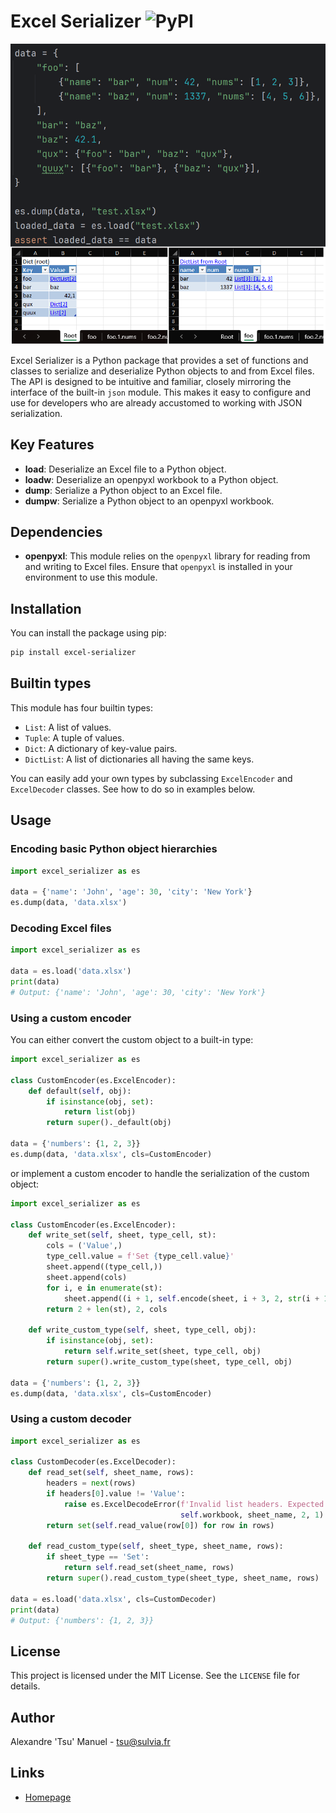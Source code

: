 # Excel Serializer <!-- start-no-pypi --> ![PyPI](https://img.shields.io/pypi/v/excel-serializer?label=excel-serializer) <!-- end-no-pypi -->

![Example](https://github.com/alexandre-tsu-manuel/excel-serializer/raw/main/example.png)

Excel Serializer is a Python package that provides a set of functions and classes to serialize and deserialize Python objects to and from Excel files. The API is designed to be intuitive and familiar, closely mirroring the interface of the built-in `json` module. This makes it easy to configure and use for developers who are already accustomed to working with JSON serialization.

## Key Features

- **load**: Deserialize an Excel file to a Python object.
- **loadw**: Deserialize an openpyxl workbook to a Python object.
- **dump**: Serialize a Python object to an Excel file.
- **dumpw**: Serialize a Python object to an openpyxl workbook.

## Dependencies

- **openpyxl**: This module relies on the `openpyxl` library for reading from and writing to Excel files. Ensure that `openpyxl` is installed in your environment to use this module.

## Installation

You can install the package using pip:

```sh
pip install excel-serializer
```

## Builtin types

This module has four builtin types:
- `List`: A list of values.
- `Tuple`: A tuple of values.
- `Dict`: A dictionary of key-value pairs.
- `DictList`: A list of dictionaries all having the same keys.

You can easily add your own types by subclassing `ExcelEncoder` and `ExcelDecoder` classes. See how to do so in examples
below.

## Usage

### Encoding basic Python object hierarchies

```python
import excel_serializer as es

data = {'name': 'John', 'age': 30, 'city': 'New York'}
es.dump(data, 'data.xlsx')
```

### Decoding Excel files

```python
import excel_serializer as es

data = es.load('data.xlsx')
print(data)
# Output: {'name': 'John', 'age': 30, 'city': 'New York'}
```

### Using a custom encoder

You can either convert the custom object to a built-in type:
```python
import excel_serializer as es

class CustomEncoder(es.ExcelEncoder):
    def default(self, obj):
        if isinstance(obj, set):
            return list(obj)
        return super()._default(obj)

data = {'numbers': {1, 2, 3}}
es.dump(data, 'data.xlsx', cls=CustomEncoder)
```

or implement a custom encoder to handle the serialization of the custom object:
```python
import excel_serializer as es

class CustomEncoder(es.ExcelEncoder):
    def write_set(self, sheet, type_cell, st):
        cols = ('Value',)
        type_cell.value = f'Set {type_cell.value}'
        sheet.append((type_cell,))
        sheet.append(cols)
        for i, e in enumerate(st):
            sheet.append((i + 1, self.encode(sheet, i + 3, 2, str(i + 1), e)))
        return 2 + len(st), 2, cols
    
    def write_custom_type(self, sheet, type_cell, obj):
        if isinstance(obj, set):
            return self.write_set(sheet, type_cell, obj)
        return super().write_custom_type(sheet, type_cell, obj)

data = {'numbers': {1, 2, 3}}
es.dump(data, 'data.xlsx', cls=CustomEncoder)
```

### Using a custom decoder

```python
import excel_serializer as es

class CustomDecoder(es.ExcelDecoder):
    def read_set(self, sheet_name, rows):
        headers = next(rows)
        if headers[0].value != 'Value':
            raise es.ExcelDecodeError(f'Invalid list headers. Expected "Value", found "{headers[0].value}"',
                                      self.workbook, sheet_name, 2, 1)
        return set(self.read_value(row[0]) for row in rows)
    
    def read_custom_type(self, sheet_type, sheet_name, rows):
        if sheet_type == 'Set':
            return self.read_set(sheet_name, rows)
        return super().read_custom_type(sheet_type, sheet_name, rows)

data = es.load('data.xlsx', cls=CustomDecoder)
print(data)
# Output: {'numbers': {1, 2, 3}}
```

## License

This project is licensed under the MIT License. See the `LICENSE` file for details.

## Author

Alexandre 'Tsu' Manuel - [tsu@sulvia.fr](mailto:tsu@sulvia.fr)

## Links

- [Homepage](https://github.com/alexandre-tsu-manuel/excel-serializer)

